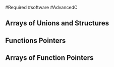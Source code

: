 #Required #software #AdvancedC 

## Arrays of Unions and Structures

## Functions Pointers

## Arrays of Function Pointers
